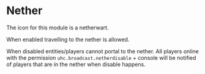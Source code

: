 Nether
======

The icon for this module is a netherwart.

When enabled travelling to the nether is allowed.

When disabled entities/players cannot portal to the nether. All players online
with the permission `uhc.broadcast.netherdisable` + console will be notified
of players that are in the nether when disable happens.